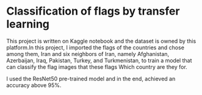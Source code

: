 # Classification of flags by transfer learning

This project is written on Kaggle notebook and the dataset is owned by this platform.In this project, I imported the flags of the countries and chose among them, Iran and six neighbors of Iran, namely Afghanistan, Azerbaijan, Iraq, Pakistan, Turkey, and Turkmenistan, to train a model that can classify the flag images that these flags Which country are they for.

I used the ResNet50 pre-trained model and in the end, achieved an accuracy above 95%.
